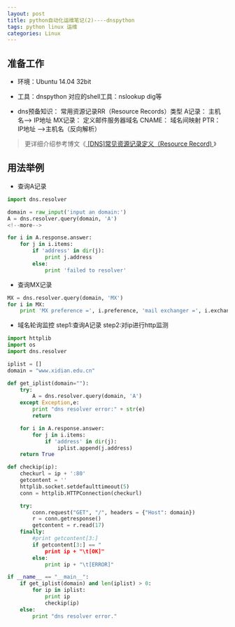 ```yaml
---
layout: post
title: python自动化运维笔记(2)----dnspython
tags: python linux 运维
categories: Linux
---
```


## 准备工作
* 环境：Ubuntu 14.04 32bit
* 工具：dnspython
 对应的shell工具：nslookup  dig等

* dns预备知识：
常用资源记录RR（Resource Records）类型
A记录： 主机名--> IP地址
MX记录： 定义邮件服务器域名
CNAME： 域名间映射
PTR： IP地址 -->主机名（反向解析）
> 更详细介绍参考博文《[ [DNS]常见资源记录定义（Resource Record) ](http://blog.csdn.net/a19881029/article/details/19486949)》


## 用法举例

* 查询A记录

```python
import dns.resolver

domain = raw_input('input an domain:')
A = dns.resolver.query(domain, 'A')
<!--more-->

for i in A.response.answer:
    for j in i.items:
        if 'address' in dir(j):
            print j.address
        else:
            print 'failed to resolver'
```

* 查询MX记录

```python
MX = dns.resolver.query(domain, 'MX')
for i in MX: 
    print 'MX preference =', i.preference, 'mail exchanger =', i.exchange
```

* 域名轮询监控
step1:查询A记录
step2:对ip进行http监测

```python
import httplib
import os
import dns.resolver

iplist = []
domain = "www.xidian.edu.cn"

def get_iplist(domain=""):
    try:
        A = dns.resolver.query(domain, 'A')
    except Exception,e:
        print "dns resolver error:" + str(e)
        return

    for i in A.response.answer:
        for j in i.items:
            if 'address' in dir(j):
                iplist.append(j.address)
    return True

def checkip(ip):
    checkurl = ip + ':80'
    getcontent = ''
    httplib.socket.setdefaulttimeout(5)
    conn = httplib.HTTPConnection(checkurl)

    try:
        conn.request("GET", "/", headers = {"Host": domain})
        r = conn.getresponse()
        getcontent = r.read(17)
    finally:
        #print getcontent[3:]
        if getcontent[3:] == "
            print ip + "\t[OK]"
        else:
            print ip + "\t[ERROR]"

if __name__ == "__main__":
    if get_iplist(domain) and len(iplist) > 0:
        for ip in iplist:
            print ip
            checkip(ip)
    else:
        print "dns resolver error."
```
